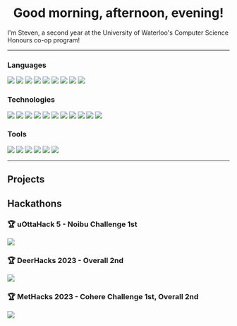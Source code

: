 <div align=center>

# Good morning, afternoon, evening!

</div>

I'm Steven, a second year at the University of Waterloo's Computer Science Honours co-op program!

---

### Languages

![](https://img.shields.io/badge/python-3776AB?style=for-the-badge&logo=python&logoColor=white)
![](https://img.shields.io/badge/javascript-F7DF1E?style=for-the-badge&logo=javascript&logoColor=black)
![](https://img.shields.io/badge/typescript-3178C6?style=for-the-badge&logo=typescript&logoColor=white)
![](https://img.shields.io/badge/html5-E34F26?style=for-the-badge&logo=html5&logoColor=white)
![](https://img.shields.io/badge/css3-1572B6?style=for-the-badge&logo=css3&logoColor=white)
![](https://img.shields.io/badge/c-A8B9CC?style=for-the-badge&logo=c&logoColor=black)
![](https://img.shields.io/badge/c%2B%2B-00599C?style=for-the-badge&logo=c%2B%2B&logoColor=white)
![](https://img.shields.io/badge/r-276DC3?style=for-the-badge&logo=r&logoColor=white)
![](https://img.shields.io/badge/java-F80000?style=for-the-badge&logo=oracle&logoColor=white)

### Technologies

![](https://img.shields.io/badge/auth0-EB5424?style=for-the-badge&logo=auth0&logoColor=white)
![](https://img.shields.io/badge/django-092E20?style=for-the-badge&logo=django&logoColor=white)
![](https://img.shields.io/badge/expo-000020?style=for-the-badge&logo=expo&logoColor=white)
![](https://img.shields.io/badge/next.js-000000?style=for-the-badge&logo=next.js&logoColor=white)
![](https://img.shields.io/badge/numPy-013243?style=for-the-badge&logo=numpy&logoColor=white)
![](https://img.shields.io/badge/pyqt5-41CD52?style=for-the-badge&logo=qt&logoColor=white)
![](https://img.shields.io/badge/react%20%2B%20native-61DAFB?style=for-the-badge&logo=react&logoColor=black)
![](https://img.shields.io/badge/redis%20graph-DC382D?style=for-the-badge&logo=redis&logoColor=white)
![](https://img.shields.io/badge/sqlite-003B57?style=for-the-badge&logo=sqlite&logoColor=white)
![](https://img.shields.io/badge/supabase-3FCF8E?style=for-the-badge&logo=supabase&logoColor=white)
![](https://img.shields.io/badge/tailwind%20css-06B6D4?style=for-the-badge&logo=tailwindcss&logoColor=white)

### Tools

![](https://img.shields.io/badge/-linux-FCC624?style=for-the-badge&logo=linux&logoColor=black)
![](https://img.shields.io/badge/-git-F05032?style=for-the-badge&logo=git&logoColor=white)
![](https://img.shields.io/badge/-github-181717?style=for-the-badge&logo=github&logoColor=white)
![](https://img.shields.io/badge/-gcp-4285F4?style=for-the-badge&logo=google%20cloud&logoColor=white)
![](https://img.shields.io/badge/-jetbrains%20IDE-000000?style=for-the-badge&logo=jetbrains&logoColor=white)
![](https://img.shields.io/badge/-vscode-007ACC?style=for-the-badge&logo=visual%20studio%20code&logoColor=white)

---

## Projects

## Hackathons

### 🏆 uOttaHack 5 - Noibu Challenge 1st

[![](https://github-readme-stats.vercel.app/api/pin/?username=MoroccanGemsbok&repo=ReviewRecap&theme=github_dark_dimmed)](https://github.com/MoroccanGemsbok/ReviewRecap)

### 🏆 DeerHacks 2023 - Overall 2nd

[![](https://github-readme-stats.vercel.app/api/pin/?username=wusteven815&repo=block2discord&theme=github_dark_dimmed)](https://github.com/wusteven815/block2discord)

### 🏆 MetHacks 2023 - Cohere Challenge 1st, Overall 2nd

[![](https://github-readme-stats.vercel.app/api/pin/?username=sammyyyyy1&repo=narratorRL&theme=github_dark_dimmed)](https://github.com/sammyyyyy1/narratorRL)
